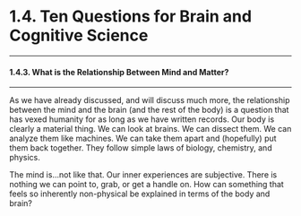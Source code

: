 # 1.4. Ten Questions for Brain and Cognitive Science

---
#### 1.4.3. What is the Relationship Between Mind and Matter?

---
As we have already discussed, and will discuss much more, the relationship between the mind and the brain (and the rest of the body) is a question that has vexed humanity for as long as we have written records. Our body is clearly a material thing. We can look at brains. We can dissect them. We can analyze them like machines. We can take them apart and (hopefully) put them back together. They follow simple laws of biology, chemistry, and physics.

The mind is...not like that. Our inner experiences are subjective. There is nothing we can point to, grab, or get a handle on. How can something that feels so inherently non-physical be explained in terms of the body and brain?
